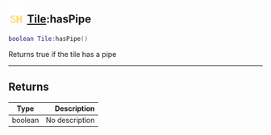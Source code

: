 ## <img src="../../.gitbook/assets/shared.png" width="32" height="32" /> [Tile](../tile/README.md):hasPipe

```lua
boolean Tile:hasPipe()
```

Returns true if the tile has a pipe

------
## Returns

| Type   | Description |
| ------ | ----------: |
| boolean | No description |

